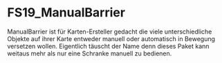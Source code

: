 # FS19_ManualBarrier
 ManualBarrier ist für Karten-Ersteller gedacht die viele unterschiedliche Objekte auf ihrer Karte entweder manuell oder automatisch in Bewegung versetzen wollen. Eigentlich täuscht der Name denn dieses Paket kann weitaus mehr als nur eine Schranke manuell zu bedienen.
